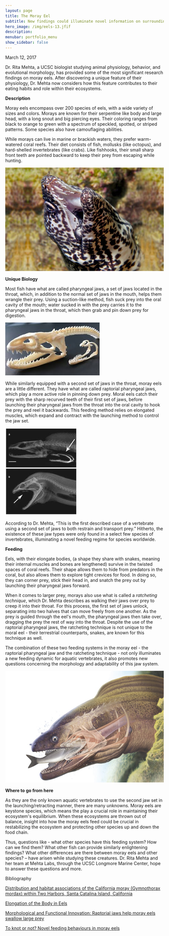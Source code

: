 ```yaml
---
layout: page
title: The Moray Eel
subtitle: New findings could illuminate novel information on surrounding ecosystems
hero_image: /img/eels-13.jfif
description: 
menubar: portfolio_menu
show_sidebar: false    	
---
```


March 12, 2017



Dr. Rita Mehta, a UCSC biologist studying animal physiology, behavior, and evolutional morphology, has provided some of the most significant research findings on moray eels. After discovering a unique feature of their physiology, Dr. Mehta now considers how this feature contributes to their eating habits and role within their ecosystems.

**Description**

Moray eels encompass over 200 species of eels, with a wide variety of sizes and colors. Morays are known for their serpentine like body and large head, with a long snout and big piercing eyes. Their coloring ranges from black to orange to green with a spectrum of speckled, spotted, or striped patterns. Some species also have camouflaging abilities. 

While morays can live in marine or brackish waters, they prefer warm-watered coral reefs. Their diet consists of fish, mollusks (like octopus), and hard-shelled invertebrates (like crabs). Like fishhooks, their small sharp front teeth are pointed backward to keep their prey from escaping while hunting. 

![](/img/eels-2-3.jpg)

**Unique Biology**

Most fish have what are called pharyngeal jaws, a set of jaws located in the throat, which, in addition to the normal set of jaws in the mouth, helps them wrangle their prey. Using a suction-like method, fish suck prey into the oral cavity of the mouth; water sucked in with the prey carries it to the pharyngeal jaws in the throat, which then grab and pin down prey for digestion.

![](/img/eels-2-2.jfif)

While similarly equipped with a second set of jaws in the throat, moray eels are a little different. They have what are called raptorial pharyngeal jaws, which play a more active role in pinning down prey. Moral eels catch their prey with the sharp recurved teeth of their first set of jaws, before launching their pharyngeal jaws from the throat into the oral cavity to hook the prey and reel it backwards. This feeding method relies on elongated muscles, which expand and contract with the launching method to control the jaw set. 

![](/img/moray-eel-jaw.jpg)

According to Dr. Mehta, “This is the first described case of a vertebrate using a second set of jaws to both restrain and transport prey.” Hitherto, the existence of these jaw types were only found in a select few species of invertebrates, illuminating a novel feeding regime for species worldwide.

**Feeding**

Eels, with their elongate bodies, (a shape they share with snakes, meaning their internal muscles and bones are lengthened) survive in the twisted spaces of coral reefs. Their shape allows them to hide from predators in the coral, but also allows them to explore tight crevices for food. In doing so, they can corner prey, stick their head in, and snatch the prey out by launching their pharyngeal jaws forward. 

When it comes to larger prey, morays also use what is called a *ratcheting technique*, which Dr. Mehta describes as walking their jaws over prey to creep it into their throat. For this process, the first set of jaws unlock, separating into two halves that can move freely from one another. As the prey is guided through the eel's mouth, the pharyngeal jaws then take over, dragging the prey the rest of way into the throat. Despite the use of the raptorial pharyngeal jaws, the ratcheting technique is not unique to the moral eel - their terrestrial counterparts, snakes, are known for this technique as well.

The combination of these two feeding systems in the moray eel - the raptorial pharyngeal jaw and the ratcheting technique - not only illuminates a new feeding dynamic for aquatic vertebrates, it also promotes new questions concerning the morphology and adaptability of this jaw system.

![](/img/eels-2.jpg)

**Where to go from here**

As they are the only known aquatic vertebrates to use the second jaw set in the launching/retracting manner, there are many unknowns. Moray eels are keystone species, which means the play a crucial role in maintaining their ecosystem's equilibrium. When these ecosystems are thrown out of balance, insight into how the moray eels feed could be crucial in restabilizing the ecosystem and protecting other species up and down the food chain.

Thus, questions like - what other species have this feeding system? How can we find them? What other fish can provide similarly enlightening findings? What other differences are there between moray eels and other species? – have arisen while studying these creatures. Dr. Rita Mehta and her team at Mehta Labs, through the UCSC Longmore Marine Center, hope to answer these questions and more.



Bibliography

[Distribution and habitat associations of the California moray (Gymnothorax mordax) within Two Harbors, Santa Catalina Island, California](https://drive.google.com/file/d/1dSMdC9YGNQn0lxNaBf4K3LQVBKbF-T2x/view?usp=sharing)

[Elongation of the Body in Eels](https://mehta.eeb.ucsc.edu/wp-content/uploads/2013/11/Mehta-et-al-2010.pdf)

[Morphological and Functional Innovation: Raptorial jaws help moray eels swallow large prey](https://mehta.eeb.ucsc.edu/researchtopics/research/)

[To knot or not? Novel feeding behaviours in moray eels](https://mehta.eeb.ucsc.edu/wp-content/uploads/2016/03/Barley2015MarineBiodiversity.pdf)





